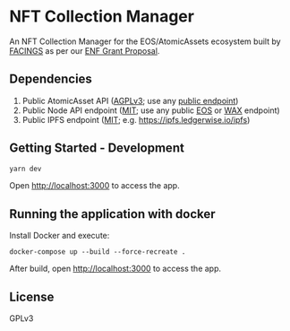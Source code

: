 # NFT Collection Manager

An NFT Collection Manager for the EOS/AtomicAssets ecosystem built by [FACINGS](https://facings.io) as per our [ENF Grant Proposal](https://github.com/eosnetworkfoundation/grant-framework/blob/main/applications/facings-nft-collection-manager.md).

## Dependencies

1. Public AtomicAsset API ([AGPLv3](https://github.com/pinknetworkx/eosio-contract-api); use any [public endpoint](https://support.pink.gg/hc/en-us/articles/4405478859922-Developer-Resources))
2. Public Node API endpoint ([MIT](https://github.com/EOSIO/eos); use any public [EOS](https://mainnet.eosio.online/endpoints) or [WAX](https://wax.eosio.online/endpoints) endpoint)
3. Public IPFS endpoint ([MIT](https://github.com/ipfs/ipfs); e.g. https://ipfs.ledgerwise.io/ipfs)

## Getting Started - Development

```bash
yarn dev
```

Open [http://localhost:3000](http://localhost:3000) to access the app.

## Running the application with docker

Install Docker and execute:

```
docker-compose up --build --force-recreate .
```

After build, open [http://localhost:3000](http://localhost:3000) to access the app.

## License

GPLv3
